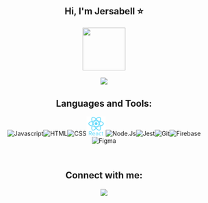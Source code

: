 <h2 align="center">Hi, I'm Jersabell ⭐</h2>
<p align="center"><img src="https://camo.githubusercontent.com/fb070d9f71a64edbafed08519130d75e7e0a0a69665d50d94ad095157f702e59/68747470733a2f2f6d656469612e67697068792e636f6d2f6d656469612f6d47634e6a736657416a593541455a4e77362f67697068792e676966" width="100" height="100"></p>
<p align="center"><a href="https://github.com/DenverCoder1/readme-typing-svg"><img src="https://readme-typing-svg.herokuapp.com?lines=FrontEnd+Developer;I+love+learning+new+things+💙&center=true&width=500&height=50"></a></p>
<h2 align="center">Languages and Tools:</h2>
<p align="center">
<img alt="Javascript" src="https://upload.wikimedia.org/wikipedia/commons/9/99/Unofficial_JavaScript_logo_2.svg" height="45"><img alt="HTML" src="https://www.vectorlogo.zone/logos/w3_html5/w3_html5-icon.svg" height="45"><img alt="CSS" src="https://www.vectorlogo.zone/logos/w3_css/w3_css-icon.svg" height="45"><img alt="React" src="https://raw.githubusercontent.com/devicons/devicon/master/icons/react/react-original-wordmark.svg" height="45"><img alt="Node.Js" src="https://www.vectorlogo.zone/logos/nodejs/nodejs-icon.svg" height="45"><img alt="Jest" src ="https://www.vectorlogo.zone/logos/jestjsio/jestjsio-icon.svg" height="45"><img alt="Git" src ="https://www.vectorlogo.zone/logos/git-scm/git-scm-icon.svg" height="45"><img alt="Firebase" src ="https://www.vectorlogo.zone/logos/firebase/firebase-icon.svg" height="45"><img alt="Figma" src ="https://www.vectorlogo.zone/logos/figma/figma-icon.svg" height="45">
</p>
<br>
<h2 align="center">Connect with me:</h2>
<p align="center"><a href="https://www.linkedin.com/in/jersabell-tineo/" target="_blank" ><img src="https://img.shields.io/badge/LinkedIn-0077B5?style=for-the-badge&logo=linkedin&logoColor=white" align="center">
</a></p>

<!--
**Jersabell/Jersabell** is a ✨ _special_ ✨ repository because its `README.md` (this file) appears on your GitHub profile.

Here are some ideas to get you started:

- 🔭 I’m currently working on ...
- 🌱 I’m currently learning ...
- 👯 I’m looking to collaborate on ...
- 🤔 I’m looking for help with ...
- 💬 Ask me about ...
- 📫 How to reach me: ...
- 😄 Pronouns: ...
- ⚡ Fun fact: ...
-->
